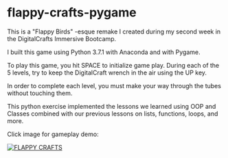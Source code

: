 # flappy-crafts-pygame

This is a  "Flappy Birds" -esque remake I created during my second week in the DigitalCrafts Immersive Bootcamp.

I built this game using Python 3.7.1 with Anaconda and with Pygame.

To play this game, you hit SPACE to initialize game play. During each of the 5 levels, try to keep the DigitalCraft wrench in the air using the UP key.

In order to complete each level, you must make your way through the tubes without touching them.

This python exercise implemented the lessons we learned using OOP and Classes combined with our previous lessons on lists, functions, loops, and more.

Click image for gameplay demo:


[![FLAPPY CRAFTS](https://img.youtube.com/vi/wAltqOlIMXg/0.jpg)](https://www.youtube.com/watch?v=wAltqOlIMXg)
